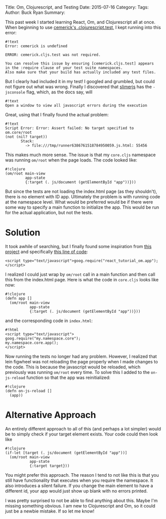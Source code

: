 Title: Om, Clojurescript, and Testing
Date: 2015-07-16
Category:
Tags:
Author: Buck Ryan
Summary:

This past week I started learning React, Om, and Clojurescript all at once.
When beginning to use [cemerick's
.clojurescript.test](https://github.com/cemerick/clojurescript.test), I kept
running into this error:

    #!text
    Error: cemerick is undefined

    ERROR: cemerick.cljs.test was not required.

    You can resolve this issue by ensuring [cemerick.cljs.test] appears
    in the :require clause of your test suite namespaces.
    Also make sure that your build has actually included any test files.

But I clearly had included it in my test! I googled and grumbled, but could not
figure out what was wrong. Finally I discovered that
[slimerjs](https://slimerjs.org/) has the `-jsconsole` flag, which, as the docs
say, will

    #!text
    Open a window to view all javascript errors during the execution

Great, using that I finally found the actual problem:

    #!text
    Script Error: Error: Assert failed: No target specified to om.core/root
    (not (nil? target))
           Stack:
             -> file:///tmp/runner6386761518784950059.js.html: 55456

This makes much more sense. The issue is that my `core.cljs` namespace was
running `om/root` when the page loads. The code looked like:

    #!clojure
    (om/root main-view
             app-state
             {:target (. js/document (getElementById "app"))}))

But since the tests are not loading the index.html page (as they shouldn't),
there is no element with ID app. Ultimately the problem is with running code
at the namespace level. What would be preferred would be if there were some
way to specify a main function to initialize the app. This would be run for
the actual application, but not the tests.

Solution
========

It took awhile of searching, but I finally found some inspiration from
[this project](https://github.com/jalehman/react-tutorial-om) and specifically
[this line of code](https://github.com/jalehman/react-tutorial-om/blob/60867fb0efcb48a3f20bc94361c2f981e6c96f44/resources/public/index.html#L15):

    <script type="text/javascript">goog.require("react_tutorial_om.app");</script>

I realized I could just wrap by `om/root` call in a main function and then call
this from the index.html page. Here is what the code in `core.cljs` looks like
now:

    #!clojure
    (defn app []
      (om/root main-view
               app-state
               {:target (. js/document (getElementById "app"))}))

and the corresponding code in `index.html`:

    #!html
    <script type="text/javascript">
    goog.require("my.namespace.core");
    my.namespace.core.app();
    </script>

Now running the tests no longer had any problem. However, I realized that
lein figwheel was not reloading the page properly when I made changes to the
code. This is because the javascript would be reloaded, which previously was
running `om/root` every time. To solve this I added to the `on-js-reload`
function so that the app was reinitialized:

    #!clojure
    (defn on-js-reload []
      (app))

Alternative Approach
====================

An entirely different approach to all of this (and perhaps a lot simpler)
would be to simply check if your target element exists. Your code could then
look like

    #!clojure
    (if-let [target (. js/document (getElementById "app"))]
      (om/root main-view
               app-state
               {:target target}))

You might prefer this approach. The reason I tend to not like this is that you
still have functionality that executes when you require the namespace. It also
introduces a silent failure. If you change the main element to have a different
id, your app would just show up blank with no errors printed.

I was pretty surprised to not be able to find anything about this. Maybe I'm
missing something obvious. I am new to Clojurescript and Om, so it could just
be a newbie mistake. If so let me know!
